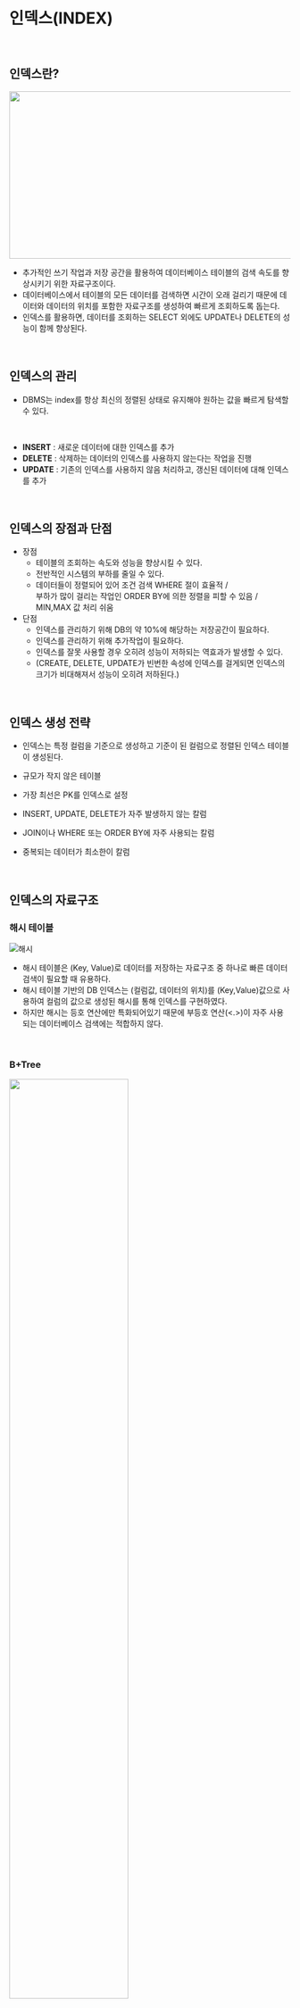 # 인덱스(INDEX)

<br>

## 인덱스란?

<img height="300" width="600" src="https://user-images.githubusercontent.com/50553183/192446398-39a1c8e0-de74-42e2-832a-bed8f45b58c3.png">

- 추가적인 쓰기 작업과 저장 공간을 활용하여 데이터베이스 테이블의 검색 속도를 향상시키기 위한 자료구조이다.
- 데이터베이스에서 테이블의 모든 데이터를 검색하면 시간이 오래 걸리기 때문에 데이터와 데이터의 위치를 포함한 자료구조를 생성하여 빠르게 조회하도록 돕는다.
- 인덱스를 활용하면, 데이터를 조회하는 SELECT 외에도 UPDATE나 DELETE의 성능이 함께 향상된다.

<br>

## 인덱스의 관리
- DBMS는 index를 항상 최신의 정렬된 상태로 유지해야 원하는 값을 빠르게 탐색할 수 있다.
<br>

- **INSERT** : 새로운 데이터에 대한 인덱스를 추가
- **DELETE** : 삭제하는 데이터의 인덱스를 사용하지 않는다는 작업을 진행
- **UPDATE** : 기존의 인덱스를 사용하지 않음 처리하고, 갱신된 데이터에 대해 인덱스를 추가

<br>

## 인덱스의 장점과 단점
- 장점
	- 테이블의 조회하는 속도와 성능을 향상시킬 수 있다.
	- 전반적인 시스템의 부하를 줄일 수 있다.
	- 데이터들이 정렬되어 있어 조건 검색 WHERE 절이 효율적 / <br>
	  부하가 많이 걸리는 작업인 ORDER BY에 의한 정렬을 피할 수 있음 / <br>
    MIN,MAX 값 처리 쉬움
- 단점
	- 인덱스를 관리하기 위해 DB의 약 10%에 해당하는 저장공간이 필요하다.
	- 인덱스를 관리하기 위해 추가작업이 필요하다.
	- 인덱스를 잘못 사용할 경우 오히려 성능이 저하되는 역효과가 발생할 수 있다.
	- (CREATE, DELETE, UPDATE가 빈번한 속성에 인덱스를 걸게되면 인덱스의 크기가 비대해져서 성능이 오히려 저하된다.)

<br>

## 인덱스 생성 전략
- 인덱스는 특정 컬럼을 기준으로 생성하고 기준이 된 컬럼으로 정렬된 인덱스 테이블이 생성된다.

- 규모가 작지 않은 테이블
- 가장 최선은 PK를 인덱스로 설정
- INSERT, UPDATE, DELETE가 자주 발생하지 않는 칼럼
- JOIN이나 WHERE 또는 ORDER BY에 자주 사용되는 칼럼
- 중복되는 데이터가 최소한이 칼럼

<br>

## 인덱스의 자료구조

### 해시 테이블
![해시](https://user-images.githubusercontent.com/50553183/192459508-8b32755d-bf3b-4891-8fda-c0971dc7b9ab.png)

- 해시 테이블은 (Key, Value)로 데이터를 저장하는 자료구조 중 하나로 빠른 데이터 검색이 필요할 때 유용하다.
- 해시 테이블 기반의 DB 인덱스는 (컬럼값, 데이터의 위치)를 (Key,Value)값으로 사용하여 컬럼의 값으로 생성된 해시를 통해 인덱스를 구현하였다.
- 하지만 해시는 등호 연산에만 특화되어있기 때문에 부등호 연산(<.>)이 자주 사용되는 데이터베이스 검색에는 적합하지 않다.

<br>

### B+Tree

<img width="65%" src="https://user-images.githubusercontent.com/50553183/192449310-771f09b6-1ff7-4e26-ab77-5d881353a704.png">
<img width="65%" src="https://user-images.githubusercontent.com/50553183/192449370-28b975d2-a86d-432b-9ac1-a219fe49a14f.png">

<br>

- B+Tree는 DB의 인덱스를 위해 B-Tree를 개선시킨 자료구조이다.
- B+Tree는 모든 노드에 데이터(Value)를 저장했던 B-Tree와 다른 특성을 가지고 있다.
	- 리프노드(데이터노드)만 인덱스와 함께 데이터(Value)를 가지고 있고, <br>
	  나머지 노드(인덱스노드)들은 데이터를 위한 인덱스(Key)만을 갖는다.
	- 리프노드들은 LinkedList로 연결되어 있다.
	- 데이터 노드 크기는 인덱스 노드의 크기와 같지 않아도 된다.
- leaf node를 제외하고 데이터를 저장하지 않기 때문에 메모리를 더 확보할 수 있다. <br>
  따라서 하나의 node에 더 많은 포인터를 가질 수 있기 때문에 트리의 높이가 더 낮아지므로 검색 속도를 높일 수 있다.
- Full scan을 하는 경우 B+Tree는 leaf node에만 데이터가 저장되어 있고, <br>
  leaf node끼리 linked list로 연결되어 있기 때문에 선형 시간이 소모된다. <br>
  반면 B-Tree는 모든 node를 확인해야 한다. 
- 반면, B-Tree의 경우 최상의 경우 특정 key를 root node에서 찾을 수 있지만, <br>
  B+Tree의 경우 반드시 특정 key에 접근하기 위해서 leaf node까지 가야 하는 단점이 있다.  


<br>
